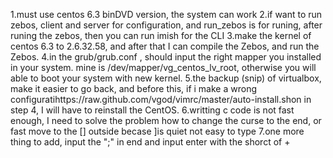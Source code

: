 1.must use centos 6.3 binDVD version, the system can work
2.if want to run zebos, client and server for configuration, and run_zebos is for runing, after runing the zebos, then you can run imish for the CLI
3.make the kernel of centos 6.3 to 2.6.32.58, and after that I can compile the Zebos, and run the Zebos. 
4.in the grub/grub.conf , should input the right mapper you installed in your system. mine is /dev/mapper/vg_centos_lv_root, otherwise you will able to boot your system with new kernel.
5.the backup (snip) of virtualbox, make it easier to go back, and before this, if i make a wrong configuratihttps://raw.github.com/vgod/vimrc/master/auto-install.shon in step 4, I will have to reinstall the CentOS.
6.writting c code is not fast enough, I need to solve the problem how to change the curse to the end, or fast move to the [] outside becase ]is quiet not easy to type
7.one more thing to add, input the ";" in end and input enter with the shorct of <cr>+<enter>
